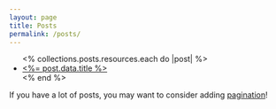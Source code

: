 ```yaml
---
layout: page
title: Posts
permalink: /posts/
---
```


<ul>
 <% collections.posts.resources.each do |post| %>
    <li>
      <a href="<%= post.relative_url %>"><%= post.data.title %></a>
    </li>
  <% end %>
</ul>

If you have a lot of posts, you may want to consider adding [pagination](https://www.bridgetownrb.com/docs/content/pagination)!
